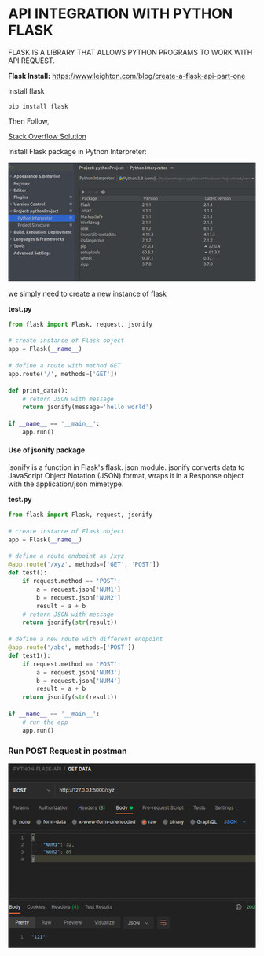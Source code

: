 # API INTEGRATION WITH PYTHON FLASK

FLASK IS A LIBRARY THAT ALLOWS PYTHON PROGRAMS
TO WORK WITH API REQUEST.

**Flask Install:**
https://www.leighton.com/blog/create-a-flask-api-part-one

install flask

```commandline
pip install flask
```
Then Follow,

[Stack Overflow Solution](https://stackoverflow.com/a/33920159)

Install Flask package in Python Interpreter:

![](./IMAGES/image_1.png)

we simply need to create a new instance of flask

**test.py**
```py
from flask import Flask, request, jsonify

# create instance of Flask object
app = Flask(__name__)

# define a route with method GET
app.route('/', methods=['GET'])

def print_data():
    # return JSON with message
    return jsonify(message='hello world')

if __name__ == '__main__':
    app.run()
```

#### Use of jsonify package
jsonify is a function in Flask's flask. json module. jsonify converts data to JavaScript Object Notation (JSON) format, wraps it in a Response object with the application/json mimetype.

**test.py**

```py
from flask import Flask, request, jsonify

# create instance of Flask object
app = Flask(__name__)

# define a route endpoint as /xyz
@app.route('/xyz', methods=['GET', 'POST'])
def test():
    if request.method == 'POST':
        a = request.json['NUM1']
        b = request.json['NUM2']
        result = a + b
    # return JSON with message
    return jsonify(str(result))

# define a new route with different endpoint
@app.route('/abc', methods=['POST'])
def test1():
    if request.method == 'POST':
        a = request.json['NUM3']
        b = request.json['NUM4']
        result = a + b
    return jsonify(str(result))

if __name__ == '__main__':
    # run the app
    app.run()

```

### Run POST Request in postman 
![](./IMAGES/image_3.png)


